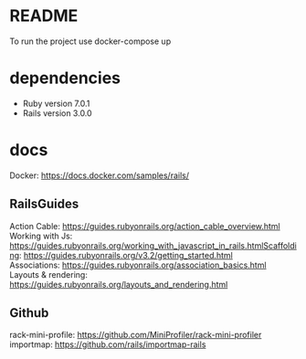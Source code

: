 # README

To run the project use docker-compose up

# dependencies

* Ruby version 7.0.1
* Rails version 3.0.0

# docs
Docker: https://docs.docker.com/samples/rails/

## RailsGuides
Action Cable: https://guides.rubyonrails.org/action_cable_overview.html
Working with Js: https://guides.rubyonrails.org/working_with_javascript_in_rails.htmlScaffolding: https://guides.rubyonrails.org/v3.2/getting_started.html  
Associations: https://guides.rubyonrails.org/association_basics.html  
Layouts & rendering: https://guides.rubyonrails.org/layouts_and_rendering.html


## Github
rack-mini-profile: https://github.com/MiniProfiler/rack-mini-profiler
importmap: https://github.com/rails/importmap-rails
